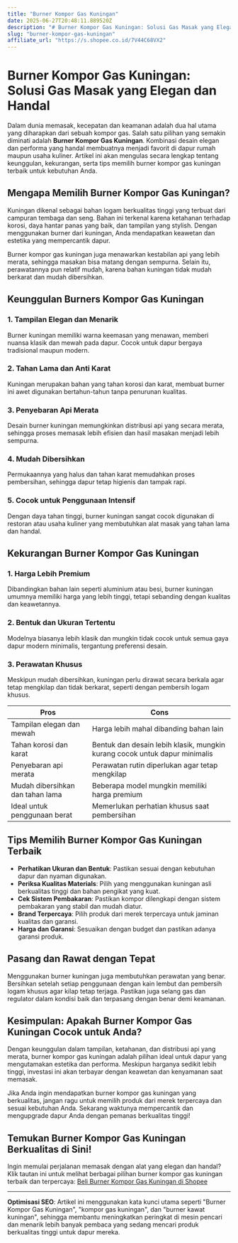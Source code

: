 ```yaml
---
title: "Burner Kompor Gas Kuningan"
date: 2025-06-27T20:48:11.889520Z
description: "# Burner Kompor Gas Kuningan: Solusi Gas Masak yang Elegan dan Handal..."
slug: "burner-kompor-gas-kuningan"
affiliate_url: "https://s.shopee.co.id/7V44C68VX2"
---
```

# Burner Kompor Gas Kuningan: Solusi Gas Masak yang Elegan dan Handal

Dalam dunia memasak, kecepatan dan keamanan adalah dua hal utama yang diharapkan dari sebuah kompor gas. Salah satu pilihan yang semakin diminati adalah **Burner Kompor Gas Kuningan**. Kombinasi desain elegan dan performa yang handal membuatnya menjadi favorit di dapur rumah maupun usaha kuliner. Artikel ini akan mengulas secara lengkap tentang keunggulan, kekurangan, serta tips memilih burner kompor gas kuningan terbaik untuk kebutuhan Anda.

## Mengapa Memilih Burner Kompor Gas Kuningan?

Kuningan dikenal sebagai bahan logam berkualitas tinggi yang terbuat dari campuran tembaga dan seng. Bahan ini terkenal karena ketahanan terhadap korosi, daya hantar panas yang baik, dan tampilan yang stylish. Dengan menggunakan burner dari kuningan, Anda mendapatkan keawetan dan estetika yang mempercantik dapur.

Burner kompor gas kuningan juga menawarkan kestabilan api yang lebih merata, sehingga masakan bisa matang dengan sempurna. Selain itu, perawatannya pun relatif mudah, karena bahan kuningan tidak mudah berkarat dan mudah dibersihkan.

## Keunggulan Burners Kompor Gas Kuningan

### 1. Tampilan Elegan dan Menarik
Burner kuningan memiliki warna keemasan yang menawan, memberi nuansa klasik dan mewah pada dapur. Cocok untuk dapur bergaya tradisional maupun modern.

### 2. Tahan Lama dan Anti Karat
Kuningan merupakan bahan yang tahan korosi dan karat, membuat burner ini awet digunakan bertahun-tahun tanpa penurunan kualitas.

### 3. Penyebaran Api Merata
Desain burner kuningan memungkinkan distribusi api yang secara merata, sehingga proses memasak lebih efisien dan hasil masakan menjadi lebih sempurna.

### 4. Mudah Dibersihkan
Permukaannya yang halus dan tahan karat memudahkan proses pembersihan, sehingga dapur tetap higienis dan tampak rapi.

### 5. Cocok untuk Penggunaan Intensif
Dengan daya tahan tinggi, burner kuningan sangat cocok digunakan di restoran atau usaha kuliner yang membutuhkan alat masak yang tahan lama dan handal.

## Kekurangan Burner Kompor Gas Kuningan

### 1. Harga Lebih Premium
Dibandingkan bahan lain seperti aluminium atau besi, burner kuningan umumnya memiliki harga yang lebih tinggi, tetapi sebanding dengan kualitas dan keawetannya.

### 2. Bentuk dan Ukuran Tertentu
Modelnya biasanya lebih klasik dan mungkin tidak cocok untuk semua gaya dapur modern minimalis, tergantung preferensi desain.

### 3. Perawatan Khusus
Meskipun mudah dibersihkan, kuningan perlu dirawat secara berkala agar tetap mengkilap dan tidak berkarat, seperti dengan pembersih logam khusus.

| **Pros** | **Cons** |
| --- | --- |
| Tampilan elegan dan mewah | Harga lebih mahal dibanding bahan lain |
| Tahan korosi dan karat | Bentuk dan desain lebih klasik, mungkin kurang cocok untuk dapur minimalis |
| Penyebaran api merata | Perawatan rutin diperlukan agar tetap mengkilap |
| Mudah dibersihkan dan tahan lama | Beberapa model mungkin memiliki harga premium |
| Ideal untuk penggunaan berat | Memerlukan perhatian khusus saat pembersihan |

## Tips Memilih Burner Kompor Gas Kuningan Terbaik

- **Perhatikan Ukuran dan Bentuk**: Pastikan sesuai dengan kebutuhan dapur dan nyaman digunakan.
- **Periksa Kualitas Materials**: Pilih yang menggunakan kuningan asli berkualitas tinggi dan bahan pengikat yang kuat.
- **Cek Sistem Pembakaran**: Pastikan kompor dilengkapi dengan sistem pembakaran yang stabil dan mudah diatur.
- **Brand Terpercaya**: Pilih produk dari merek terpercaya untuk jaminan kualitas dan garansi.
- **Harga dan Garansi**: Sesuaikan dengan budget dan pastikan adanya garansi produk.

## Pasang dan Rawat dengan Tepat

Menggunakan burner kuningan juga membutuhkan perawatan yang benar. Bersihkan setelah setiap penggunaan dengan kain lembut dan pembersih logam khusus agar kilap tetap terjaga. Pastikan juga selang gas dan regulator dalam kondisi baik dan terpasang dengan benar demi keamanan.

## Kesimpulan: Apakah Burner Kompor Gas Kuningan Cocok untuk Anda?

Dengan keunggulan dalam tampilan, ketahanan, dan distribusi api yang merata, burner kompor gas kuningan adalah pilihan ideal untuk dapur yang mengutamakan estetika dan performa. Meskipun harganya sedikit lebih tinggi, investasi ini akan terbayar dengan keawetan dan kenyamanan saat memasak.

Jika Anda ingin mendapatkan burner kompor gas kuningan yang berkualitas, jangan ragu untuk memilih produk dari merek terpercaya dan sesuai kebutuhan Anda. Sekarang waktunya mempercantik dan mengupgrade dapur Anda dengan pemanas berkualitas tinggi!

## Temukan Burner Kompor Gas Kuningan Berkualitas di Sini!

Ingin memulai perjalanan memasak dengan alat yang elegan dan handal? Klik tautan ini untuk melihat berbagai pilihan burner kompor gas kuningan terbaik dan terpercaya: [Beli Burner Kompor Gas Kuningan di Shopee](https://s.shopee.co.id/7V44C68VX2)

---

**Optimisasi SEO**: Artikel ini menggunakan kata kunci utama seperti "Burner Kompor Gas Kuningan", "kompor gas kuningan", dan "burner kawat kuningan", sehingga membantu meningkatkan peringkat di mesin pencari dan menarik lebih banyak pembaca yang sedang mencari produk berkualitas tinggi untuk dapur mereka.